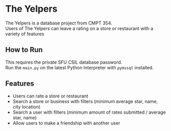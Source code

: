 # The Yelpers  

The Yelpers is a database project from CMPT 354.  
Users of The Yelpers can leave a rating on a store or restaurant with a variety of features

## How to Run
This requires the private SFU CSIL database password.  
Run the ```main.py``` on the latest Python Interpreter with ```pymssql``` installed.  

## Features  
- Users can rate a store or restaurant 
- Search a store or business with filters (minimum average star, name, city location)
- Search a user with filters (minimum amount of rates submitted / average star, name) 
- Allow users to make a friendship with another user
